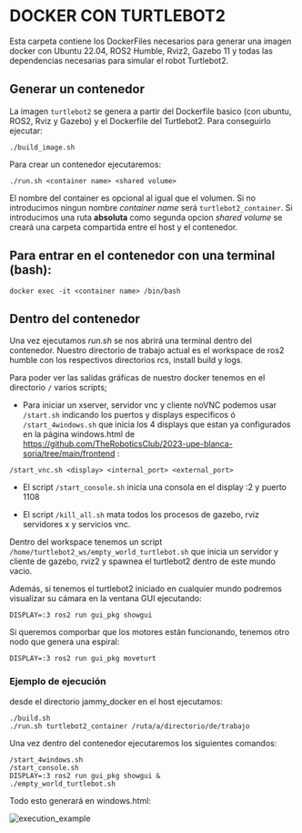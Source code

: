 # DOCKER CON TURTLEBOT2

Esta carpeta contiene los DockerFiles necesarios para generar una imagen docker con Ubuntu 22.04, ROS2 Humble, Rviz2, Gazebo 11 y todas las dependencias necesarias para simular el robot Turtlebot2.

## Generar un contenedor
La imagen `turtlebot2` se genera a partir del Dockerfile basico (con ubuntu, ROS2, Rviz y Gazebo) y el Dockerfile del Turtlebot2. Para conseguirlo ejecutar: 
~~~
./build_image.sh
~~~

Para crear un contenedor ejecutaremos:
~~~
./run.sh <container name> <shared volume>
~~~
El nombre del container es opcional al igual que el volumen. Si no introducimos ningun nombre *container name* será `turtlebot2_container`. Si introducimos una ruta **absoluta** como segunda opcion *shared volume* se creará una carpeta compartida entre el host y el contenedor.

## Para entrar en el contenedor con una terminal (bash):
~~~
docker exec -it <container name> /bin/bash
~~~

## Dentro del contenedor
Una vez ejecutamos *run.sh* se nos abrirá una terminal dentro del contenedor. Nuestro directorio de trabajo actual es el workspace de ros2 humble con los respectivos directorios rcs, install build y logs. 

Para poder ver las salidas gráficas de nuestro docker tenemos en el directorio `/` varios scripts; 
- Para iniciar un xserver, servidor vnc y cliente noVNC podemos usar `/start.sh` indicando los puertos y displays especificos ó `/start_4windows.sh` que inicia los 4 displays que estan ya configurados en la página windows.html de https://github.com/TheRoboticsClub/2023-upe-blanca-soria/tree/main/frontend :
~~~
/start_vnc.sh <display> <internal_port> <external_port>
~~~ 

- El script `/start_console.sh` inicia una consola en el display :2 y puerto 1108 

- El script `/kill_all.sh` mata todos los procesos de gazebo, rviz servidores x y servicios vnc.


Dentro del workspace tenemos un script `/home/turtlebot2_ws/empty_world_turtlebot.sh` que inicia un servidor y cliente de gazebo, rviz2 y spawnea el turtlebot2 dentro de este mundo vacio. 

Además, si tenemos el turtlebot2 iniciado en cualquier mundo podremos visualizar su cámara en la ventana GUI ejecutando:
~~~
DISPLAY=:3 ros2 run gui_pkg showgui
~~~
Si queremos comporbar que los motores están funcionando, tenemos otro nodo que genera una espiral:
~~~
DISPLAY=:3 ros2 run gui_pkg moveturt
~~~

### Ejemplo de ejecución

desde el directorio jammy_docker en el host ejecutamos:
~~~
./build.sh
./run.sh turtlebot2_container /ruta/a/directorio/de/trabajo
~~~
Una vez dentro del contenedor ejecutaremos los siguientes comandos:
~~~
/start_4windows.sh
/start_console.sh
DISPLAY=:3 ros2 run gui_pkg showgui &
./empty_world_turtlebot.sh
~~~
Todo esto generará en windows.html:

![execution_example](https://user-images.githubusercontent.com/79047431/220099141-5eddb454-dd39-46e8-a61a-725501a8d75b.png)



